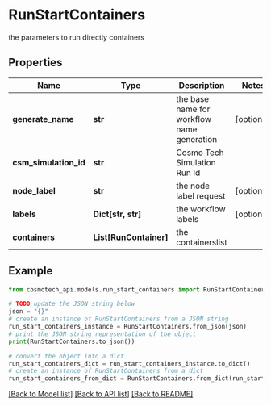# RunStartContainers

the parameters to run directly containers

## Properties

Name | Type | Description | Notes
------------ | ------------- | ------------- | -------------
**generate_name** | **str** | the base name for workflow name generation | [optional] 
**csm_simulation_id** | **str** | Cosmo Tech Simulation Run Id | 
**node_label** | **str** | the node label request | [optional] 
**labels** | **Dict[str, str]** | the workflow labels | [optional] 
**containers** | [**List[RunContainer]**](RunContainer.md) | the containerslist | 

## Example

```python
from cosmotech_api.models.run_start_containers import RunStartContainers

# TODO update the JSON string below
json = "{}"
# create an instance of RunStartContainers from a JSON string
run_start_containers_instance = RunStartContainers.from_json(json)
# print the JSON string representation of the object
print(RunStartContainers.to_json())

# convert the object into a dict
run_start_containers_dict = run_start_containers_instance.to_dict()
# create an instance of RunStartContainers from a dict
run_start_containers_from_dict = RunStartContainers.from_dict(run_start_containers_dict)
```
[[Back to Model list]](../README.md#documentation-for-models) [[Back to API list]](../README.md#documentation-for-api-endpoints) [[Back to README]](../README.md)


